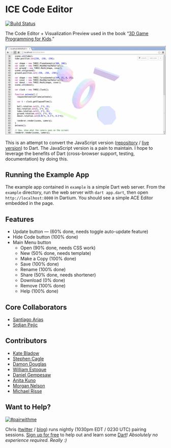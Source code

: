 # ICE Code Editor

[![Build Status](https://drone.io/github.com/eee-c/ice-code-editor/status.png)](https://drone.io/github.com/eee-c/ice-code-editor/latest)

The Code Editor + Visualization Preview used in the book “[3D Game Programming for Kids](http://gamingjs.com).”

![ICE Code Editor Screenshoot](ice_code_editor.png)

This is an attempt to convert the JavaScript version ([repository](https://github.com/eee-c/code-editor) / [live version](http://gamingjs.com/ice)) to Dart. The JavaScript version is a pain to maintain. I hope to leverage the benefits of Dart (cross-browser support, testing, documentation) by doing this.

## Running the Example App

The example app contained in `example` is a simple Dart web server. From the `example` directory, run the web server with `dart app.dart`, then open `http://localhost:8000` in Dartium. You should see a simple ACE Editor embedded in the page.

## Features

 * Update button — (60% done, needs toggle auto-update feature)
 * Hide Code button (100% done)
 * Main Menu button
   * Open (90% done, needs CSS work)
   * New (50% done, needs template)
   * Make a Copy (100% done)
   * Save (100% done)
   * Rename (100% done)
   * Share (50% done, needs shortener)
   * Download (0% done)
   * Remove (100% done)
   * Help (100% done)

## Core Collaborators

 * [Santiago Arias](https://github.com/santiaago)
 * [Srdjan Pejic](http://batasrki.github.io/)

## Contributors

 * [Kate Bladow](https://github.com/kbladow)
 * [Stephen Cagle](https://github.com/samedhi)
 * [Damon Douglas](https://github.com/damondouglas)
 * [William Estoque](https://github.com/westoque)
 * [Daniel Gempesaw](https://github.com/gempesaw)
 * [Anita Kuno](https://github.com/anteaya)
 * [Morgan Nelson](https://github.com/korishev)
 * [Michael Risse](https://github.com/rissem)

## Want to Help?

[![#pairwithme](http://www.pairprogramwith.me/badge.png)](https://www.google.com/calendar/selfsched?sstoken=UUNwdmNwR09IRm4wfGRlZmF1bHR8NmVjZjU2MGY0MzU4MTBlMjFkZTE0ZDgzYjdkMGU4ZjM)

Chris ([twitter](https://twitter.com/eee_c) / [blog](http://japhr.blogspot.com/)) runs nightly (1030pm EDT / 0230 UTC) pairing sessions. [Sign up for free](https://www.google.com/calendar/selfsched?sstoken=UUNwdmNwR09IRm4wfGRlZmF1bHR8NmVjZjU2MGY0MzU4MTBlMjFkZTE0ZDgzYjdkMGU4ZjM) to help out and learn some [Dart](http://dartlang.org)! _Absolutely no experience required. Really :)_
